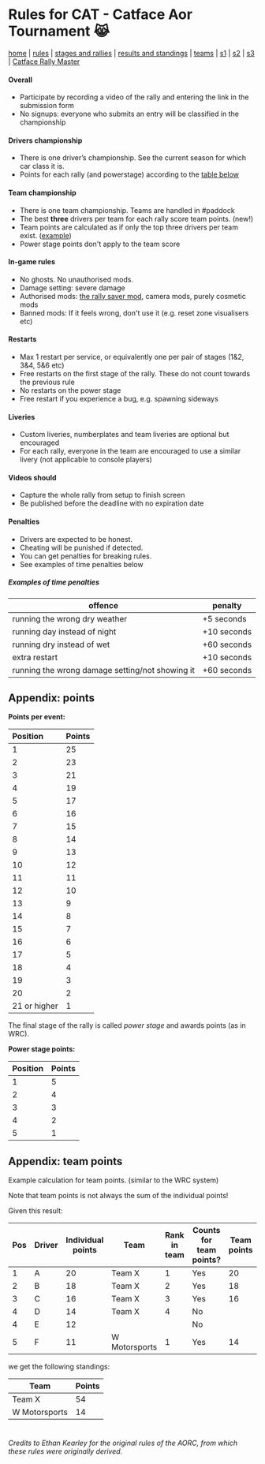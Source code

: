 # Rules for CAT - Catface Aor Tournament 😹

[home](index.md) | [rules](rules.md) | [stages and rallies](stages.md) | [results and standings](results.md) | [teams](teams.md) | [s1](s1/s1_index.md) | [s2](s2/s2_index.md) | [s3](s3/s3_index.md) | 
[Catface Rally Master](rally_master.md)

#### Overall
- Participate by recording a video of the rally and entering the link in the submission form
- No signups: everyone who submits an entry will be classified in the championship

#### Drivers championship
- There is one driver’s championship. See the current season for which car class it is.
- Points for each rally (and powerstage) according to the [table below](#appendix-points)

#### Team championship
- There is one team championship. Teams are handled in #paddock
- The best **three** drivers per team for each rally score team points. (new!)
- Team points are calculated as if only the top three drivers per team exist. ([example](#appendix-team-points))
- Power stage points don't apply to the team score

#### In-game rules
- No ghosts. No unauthorised mods.
- Damage setting: severe damage
- Authorised mods: [the rally saver mod](https://www.nexusmods.com/artofrally/mods/6), camera mods, purely cosmetic mods
- Banned mods: If it feels wrong, don't use it (e.g. reset zone visualisers etc)

#### Restarts

- Max 1 restart per service, or equivalently one per pair of stages (1&2, 3&4, 5&6 etc)
- Free restarts on the first stage of the rally. These do not count towards the previous rule
- No restarts on the power stage
- Free restart if you experience a bug, e.g. spawning sideways

#### Liveries
- Custom liveries, numberplates and team liveries are optional but encouraged
- For each rally, everyone in the team are encouraged to use a similar livery (not applicable to console players)

#### Videos should
- Capture the whole rally from setup to finish screen
- Be published before the deadline with no expiration date

#### Penalties
- Drivers are expected to be honest. 
- Cheating will be punished if detected.
- You can get penalties for breaking rules. 
- See examples of time penalties below

##### Examples of time penalties

| offence | penalty |
| ----------------------------------------------- | ----------- |
| running the wrong dry weather                   | +5 seconds  |
| running day instead of night                    | +10 seconds |
| running dry instead of wet                      | +60 seconds |
| extra restart                                   | +10 seconds |
| running the wrong damage setting/not showing it | +60 seconds |


## Appendix: points

**Points per event:** 

|Position|Points|
|:----|:----|
|1|25|
|2|23|
|3|21|
|4|19|
|5|17|
|6|16|
|7|15|
|8|14|
|9|13|
|10|12|
|11|11|
|12|10|
|13|9|
|14|8|
|15|7|
|16|6|
|17|5|
|18|4|
|19|3|
|20|2|
|21 or higher|1|

The final stage of the rally is called _power stage_ and awards points (as in WRC).

**Power stage points:**

|Position|Points|
|:----|:----|
|1|5|
|2|4|
|3|3|
|4|2|
|5|1|


## Appendix: team points

Example calculation for team points. (similar to the WRC system)

Note that team points is not always the sum of the individual points!

Given this result:

| Pos   | Driver | Individual points | Team          | Rank in team | Counts for team points? | Team points |
| ----- | ------ | ----------------- | ------------- | ------------ | ----------------------- | ----------- |
| 1     | A   | 20                | Team X        | 1            | Yes                     | 20 |
| 2     | B   | 18                | Team X        | 2            | Yes                     | 18 |
| 3     | C   | 16                | Team X        | 3            | Yes                      | 16 |
| 4     | D   | 14                | Team X        | 4            | No                      |  |
| 4     | E   | 12                |         |             | No                      |  |
| 5     | F   | 11                | W Motorsports | 1            | Yes                     | 14 |

we get the following standings:

| Team          | Points |
| ------------- | ------ |
| Team X        | 54     |
| W Motorsports | 14     |

#

_Credits to Ethan Kearley for the original rules of the AORC, from which these rules were originally derived._
